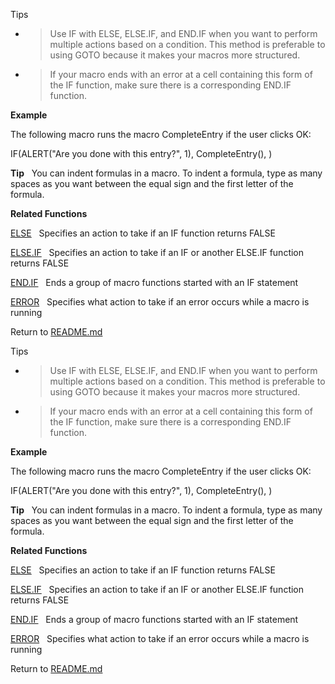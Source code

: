 Tips

  - > Use IF with ELSE, ELSE.IF, and END.IF when you want to perform
    > multiple actions based on a condition. This method is preferable
    > to using GOTO because it makes your macros more structured.

  - > If your macro ends with an error at a cell containing this form of
    > the IF function, make sure there is a corresponding END.IF
    > function.

**Example**

The following macro runs the macro CompleteEntry if the user clicks OK:

IF(ALERT("Are you done with this entry?", 1), CompleteEntry(), )

**Tip**   You can indent formulas in a macro. To indent a formula, type
as many spaces as you want between the equal sign and the first letter
of the formula.

**Related Functions**

[ELSE](ELSE.md)   Specifies an action to take if an IF function returns FALSE

[ELSE.IF](ELSE.IF.md)   Specifies an action to take if an IF or another ELSE.IF
function returns FALSE

[END.IF](END.IF.md)   Ends a group of macro functions started with an IF statement

[ERROR](ERROR.md)   Specifies what action to take if an error occurs while a macro
is running



Return to [README.md](README.md)

Tips

  - > Use IF with ELSE, ELSE.IF, and END.IF when you want to perform
    > multiple actions based on a condition. This method is preferable
    > to using GOTO because it makes your macros more structured.

  - > If your macro ends with an error at a cell containing this form of
    > the IF function, make sure there is a corresponding END.IF
    > function.

**Example**

The following macro runs the macro CompleteEntry if the user clicks OK:

IF(ALERT("Are you done with this entry?", 1), CompleteEntry(), )

**Tip**   You can indent formulas in a macro. To indent a formula, type
as many spaces as you want between the equal sign and the first letter
of the formula.

**Related Functions**

[ELSE](ELSE.md)   Specifies an action to take if an IF function returns FALSE

[ELSE.IF](ELSE.IF.md)   Specifies an action to take if an IF or another ELSE.IF
function returns FALSE

[END.IF](END.IF.md)   Ends a group of macro functions started with an IF statement

[ERROR](ERROR.md)   Specifies what action to take if an error occurs while a macro
is running



Return to [README.md](README.md)

